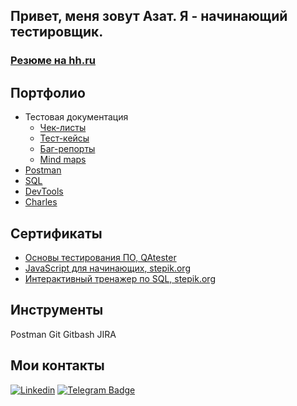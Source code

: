 ## Привет, меня зовут Азат. Я - начинающий тестировщик.

### [Резюме на hh.ru](https://hh.ru/resume/5f431d8cff09e349240039ed1f6f536a464f5a)

## Портфолио 
- Тестовая документация
  -  [Чек-листы](https://github.com/BayAzat/BayAzat/tree/main/Check-lists)
  -  [Тест-кейсы](https://ссылочку_сюда)
  -  [Баг-репорты](https://ссылочку_сюда)
   - [Mind maps](https://ссылочку_сюда)
- [Postman](https://github.com/BayAzat/BayAzat/tree/main/Postman)
- [SQL]([https://ссылочку_сюда](https://github.com/BayAzat/BayAzat/tree/main/SQL))
- [DevTools](https://github.com/BayAzat/BayAzat/tree/main/DevTools)
- [Charles](https://github.com/BayAzat/BayAzat/tree/main/Charles)

## Сертификаты

  -  [Основы тестирования ПО, QAtester](https://github.com/BayAzat/BayAzat/blob/5de5ab7b57dbc1a7a6c0d804e5104f642e4bf107/certificates/%D0%A1%D0%B5%D1%80%D1%82%D0%B8%D1%84%D0%B8%D0%BA%D0%B0%D1%82%20%D0%9E%D1%81%D0%BD%D0%BE%D0%B2%D1%8B%20%D1%82%D0%B5%D1%81%D1%82%D0%B8%D1%80%D0%BE%D0%B2%D0%B0%D0%BD%D0%B8%D1%8F%20%D0%9F%D0%9E,%20QAtester,%202022.pdf)
  -  [JavaScript для начинающих, stepik.org](https://github.com/BayAzat/BayAzat/blob/main/certificates/%D0%A1%D0%B5%D1%80%D1%82%D0%B8%D1%84%D0%B8%D0%BA%D0%B0%D1%82%20JavaScript%20%D0%B4%D0%BB%D1%8F%20%D0%BD%D0%B0%D1%87%D0%B8%D0%BD%D0%B0%D1%8E%D1%89%D0%B8%D1%85%2C%20stepik.org%202022%20.pdf)
  -  [Интерактивный тренажер по SQL, stepik.org](https://github.com/BayAzat/BayAzat/blob/5de5ab7b57dbc1a7a6c0d804e5104f642e4bf107/certificates/%D0%A1%D0%B5%D1%80%D1%82%D0%B8%D1%84%D0%B8%D0%BA%D0%B0%D1%82%20%D0%98%D0%BD%D1%82%D0%B5%D1%80%D0%B0%D0%BA%D1%82%D0%B8%D0%B2%D0%BD%D1%8B%D0%B9%20%D1%82%D1%80%D0%B5%D0%BD%D0%B0%D0%B6%D0%B5%D1%80%20%D0%BF%D0%BE%20SQL,%20stepik.org%202022.pdf)

## Инструменты

Postman Git Gitbash JIRA

## Мои контакты

[![Linkedin](https://img.shields.io/badge/-LinkedIn-0e76a8?style=flat-square&logo=Linkedin&logoColor=white)](https://www.linkedin.com/in/azatbay/)
[![Telegram Badge](https://img.shields.io/badge/-Telegram-0088cc?style=flat-square&logo=Telegram&logoColor=white)](https://t.me/azat_bay)
